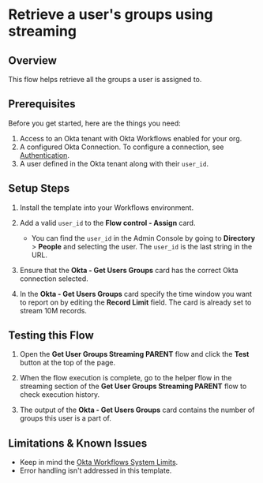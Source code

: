 # Retrieve a user's groups using streaming

## Overview

This flow helps retrieve all the groups a user is assigned to.

## Prerequisites

Before you get started, here are the things you need:

1. Access to an Okta tenant with Okta Workflows enabled for your org.
2. A configured Okta Connection. To configure a connection, see [Authentication](https://help.okta.com/wf/en-us/content/topics/workflows/connector-builder/authentication.htm).
3. A user defined in the Okta tenant along with their `user_id`.

## Setup Steps

1. Install the template into your Workflows environment. 

2. Add a valid `user_id` to the **Flow control - Assign** card. 
    - You can find the `user_id` in the Admin Console by going to **Directory** > **People** and selecting the user. The `user_id` is the last string in the URL. 

3. Ensure that the **Okta - Get Users Groups** card has the correct Okta connection selected.

4. In the **Okta - Get Users Groups** card specify the time window you want to report on by editing the **Record Limit** field. The card is already set to stream 10M records.


   
## Testing this Flow

1. Open the **Get User Groups Streaming PARENT** flow and click the **Test** button at the top of the page.


2. When the flow execution is complete, go to the helper flow in the streaming section of the **Get User Groups Streaming PARENT** flow to check execution history.


3. The output of the **Okta - Get Users Groups** card contains the number of groups this user is a part of.



## Limitations & Known Issues
- Keep in mind the [Okta Workflows System Limits](https://help.okta.com/wf/en-us/content/topics/workflows/workflows-system-limits.htm).
- Error handling isn't addressed in this template.